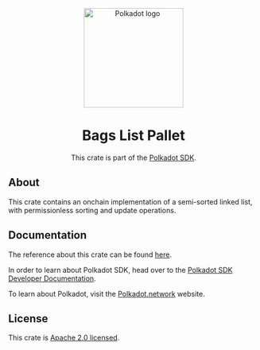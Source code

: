 <div align="center">

<img src="https://raw.githubusercontent.com/paritytech/polkadot-sdk/rzadp/readmes/docs/images/Polkadot_Logo_Horizontal_Pink_BlackOnWhite.png" alt="Polkadot logo" width="200">

# Bags List Pallet

This crate is part of the [Polkadot SDK](https://github.com/paritytech/polkadot-sdk/).

</div>

## About

This crate contains an onchain implementation of a semi-sorted linked list, with permissionless sorting and update operations.

## Documentation

The reference about this crate can be found [here](https://paritytech.github.io/polkadot-sdk/master/pallet_bags_list).

In order to learn about Polkadot SDK, head over to the [Polkadot SDK Developer Documentation](https://paritytech.github.io/polkadot-sdk/master/polkadot_sdk_docs/index.html).

To learn about Polkadot, visit the [Polkadot.network](https://polkadot.network/) website.

## License

This crate is [Apache 2.0 licensed](https://spdx.org/licenses/Apache-2.0.html).
